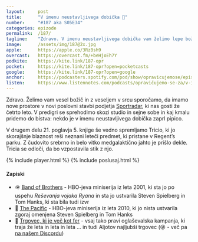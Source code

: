 ```yaml
---
layout: 	post
title:  	"V imenu neustavljivega dobička 🎄"
number: 	"#187 aka S05E34"
categories:	epizode
permalink:	/187/
tagline: 	"Zdravo. V imenu neustavljivega dobička vam želimo lepe božično novoletne praznike. In ne pozabite, Bob je z vami."
image:		/assets/img/187@2x.jpg
apple:		https://apple.co/3RzBsh9
overcast:	https://overcast.fm/+beHjoEh7Y
podkite:	https://kite.link/187-opr
pocket:		https://kite.link/187-opr?open=pocketcasts
google:		https://kite.link/187-opr?open=google
anchor:		https://podcasters.spotify.com/pod/show/opravicujemose/episodes/V-imenu-neustavljivega-dobika-e2dkrn0
listen:		https://www.listennotes.com/podcasts/opravičujemo-se-za/v-imenu-neustavljivega-dobička-l9rTzenhboB/embed/
---
```


Zdravo. Želimo vam vesel božič in z veseljem v srcu sporočamo, da imamo nove prostore v novi poslovni stavbi podjetja [Sportradar](https://sportradar.com/ljubljana), ki nas gosti že četrto leto. V predigri se sprehodimo skozi studio in sejne sobe in kaj kmalu pridemo do bistva: nekdo je v imenu neustavljivega dobička zaprl pipico. 

V drugem delu 21. poglavja 5. knjige še vedno spremljamo Tricio, ki jo skorajšnje blaznost reši neznani leteči predmet, ki pristane v Regent’s parku. Z čudovito srebrno in belo vitko medgalaktično jahto je prišlo dekle. Tricia se odloči, da bo vzpostavila stik z njo. 

{% include player.html %}
{% include poslusaj.html %}

<!--break-->

#### Zapiski

- 🪖 [Band of Brothers](https://en.wikipedia.org/wiki/Band_of_Brothers_(miniseries)) - HBO-jeva miniserija iz leta 2001, ki sta jo po uspehu _Reševanja vojaka Ryana_ in sta jo ustvarila Steven Spielberg in Tom Hanks, ki sta bila tudi izvr
- 🗾 [The Pacific](https://en.wikipedia.org/wiki/The_Pacific_(miniseries)) - HBO-jeva miniserija iz leta 2010, ki jo nista ustvarila zgoraj omenjena Steven Spielberg in Tom Hanks
- 🛒 [Trgovec, ki je več kot fer](https://www.hofer.si) - vsaj tako pravi oglaševalska kampanja, ki traja že leta in leta in leta ... in tudi Aljotov najljubši trgovec (😜 - več pa [na našem Discordu](https://opravicujemo.se/discord))